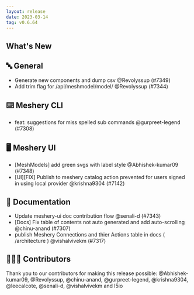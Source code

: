 ```yaml
---
layout: release
date: 2023-03-14
tag: v0.6.64
---
```


## What's New
## 🔤 General
- Generate new components and dump csv @Revolyssup (#7349)
- Add trim flag for /api/meshmodel/model/<modelname>  @Revolyssup (#7344)

## ⌨️ Meshery CLI

- feat: suggestions for miss spelled sub commands @gurpreet-legend (#7308)

## 🖥 Meshery UI

- [MeshModels] add green svgs with label style @Abhishek-kumar09 (#7348)
- [UI][FIX] Publish to meshery catalog action prevented for users signed in using local provider @krishna9304 (#7142)

## 📖 Documentation

- Update meshery-ui doc contribution flow @senali-d (#7343)
- [Docs] Fix table of contents not auto generated and add auto-scrolling @chinu-anand (#7307)
- publish Meshery Connections and thier Actions table in docs ( /architecture ) @vishalvivekm (#7317)

## 👨🏽‍💻 Contributors

Thank you to our contributors for making this release possible:
@Abhishek-kumar09, @Revolyssup, @chinu-anand, @gurpreet-legend, @krishna9304, @leecalcote, @senali-d, @vishalvivekm and l5io
